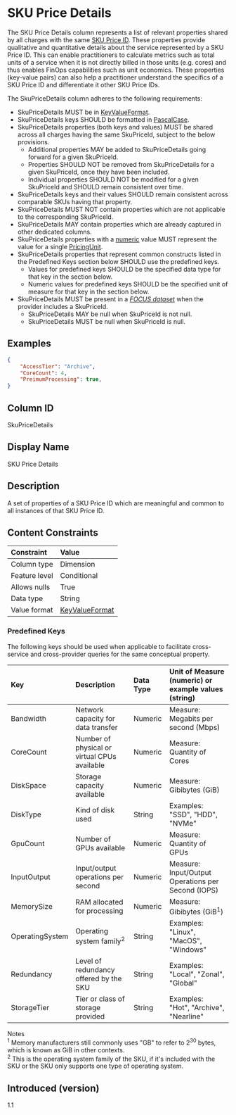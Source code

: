 # SKU Price Details

The SKU Price Details column represents a list of relevant properties shared by all charges with the same [SKU Price ID](#skupriceid). These properties provide qualitative and quantitative details about the service represented by a SKU Price ID. This can enable practitioners to calculate metrics such as total units of a service when it is not directly billed in those units (e.g. cores) and thus enables FinOps capabilities such as unit economics. These properties (key-value pairs) can also help a practitioner understand the specifics of a SKU Price ID and differentiate it other SKU Price IDs.

The SkuPriceDetails column adheres to the following requirements:

* SkuPriceDetails MUST be in [KeyValueFormat](#key-valueformat).
* SkuPriceDetails keys SHOULD be formatted in [PascalCase](#glossary:pascalcase).
* SkuPriceDetails properties (both keys and values) MUST be shared across all charges having the same SkuPriceId, subject to the below provisions.
  * Additional properties MAY be added to SkuPriceDetails going forward for a given SkuPriceId.
  * Properties SHOULD NOT be removed from SkuPriceDetails for a given SkuPriceId, once they have been included.
  * Individual properties SHOULD NOT be modified for a given SkuPriceId and SHOULD remain consistent over time.
* SkuPriceDetails keys and their values SHOULD remain consistent across comparable SKUs having that property.
* SkuPriceDetails MUST NOT contain properties which are not applicable to the corresponding SkuPriceId.
* SkuPriceDetails MAY contain properties which are already captured in other dedicated columns.
* SkuPriceDetails properties with a [numeric](#numeric-format) value MUST represent the value for a single [PricingUnit](#pricingunit).
* SkuPriceDetails properties that represent common constructs listed in the Predefined Keys section below SHOULD use the predefined keys.
  * Values for predefined keys SHOULD be the specified data type for that key in the section below.
  * Numeric values for predefined keys SHOULD be the specified unit of measure for that key in the section below.
* SkuPriceDetails MUST be present in a [*FOCUS dataset*](#glossary:FOCUS-dataset) when the provider includes a SkuPriceId.
  * SkuPriceDetails MAY be null when SkuPriceId is not null.
  * SkuPriceDetails MUST be null when SkuPriceId is null.

## Examples

```json
{
    "AccessTier": "Archive",
    "CoreCount": 4,
    "PreimumProcessing": true,
}
```

## Column ID

SkuPriceDetails

## Display Name

SKU Price Details

## Description

A set of properties of a SKU Price ID which are meaningful and common to all instances of that SKU Price ID.

## Content Constraints

| Constraint    | Value                              |
| :------------ | :--------------------------------- |
| Column type   | Dimension                          |
| Feature level | Conditional                        |
| Allows nulls  | True                               |
| Data type     | String                             |
| Value format  | [KeyValueFormat](#key-valueformat) |

### Predefined Keys

The following keys should be used when applicable to facilitate cross-service and cross-provider queries for the same conceptual property.

| Key                      | Description                                       | Data Type        | Unit of Measure (numeric) or example values (string)  |
| :----------------------- | :------------------------------------------------ | :--------------- | :---------------------------------------------------- |
| Bandwidth                | Network capacity for data transfer                | Numeric          | Measure: Megabits per second (Mbps)                   |
| CoreCount                | Number of physical or virtual CPUs available      | Numeric          | Measure: Quantity of Cores                            |
| DiskSpace                | Storage capacity available                        | Numeric          | Measure: Gibibytes (GiB)                              |
| DiskType                 | Kind of disk used                                 | String           | Examples: "SSD", "HDD", "NVMe"                        |
| GpuCount                 | Number of GPUs available                          | Numeric          | Measure: Quantity of GPUs                             |
| InputOutput              | Input/output operations per second                | Numeric          | Measure: Input/Output Operations per Second (IOPS)    |
| MemorySize               | RAM allocated for processing                      | Numeric          | Measure: Gibibytes (GiB<sup>1</sup>)                  |
| OperatingSystem          | Operating system family<sup>2</sup>               | String           | Examples: "Linux", "MacOS", "Windows"                 |
| Redundancy               | Level of redundancy offered by the SKU            | String           | Examples: "Local", "Zonal", "Global"                  |
| StorageTier              | Tier or class of storage provided                 | String           | Examples: "Hot", "Archive", "Nearline"                |

Notes
<br><sup>1</sup> Memory manufacturers still commonly uses "GB" to refer to 2<sup>30</sup> bytes, which is known as GiB in other contexts.
<br><sup>2</sup> This is the operating system family of the SKU, if it's included with the SKU or the SKU only supports one type of operating system.

## Introduced (version)

1.1
